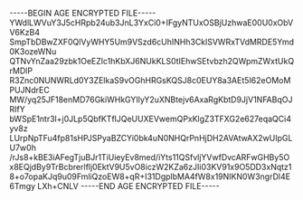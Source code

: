 -----BEGIN AGE ENCRYPTED FILE-----
YWdlLWVuY3J5cHRpb24ub3JnL3YxCi0+IFgyNTUxOSBjUzhwaE00U0xObVV6KzB4
SmpTbDBwZXF0QlVyWHY5Um9VSzd6cUhINHh3CklSVWRxTVdMRDE5Ymd0K3ozeWNu
QTNvYnZaa29zbk1OeEZlc1hKbXJ6NUkKLS0tIEhwSEtvbzh2QWpmZWxtUkQrMDlP
R3Znc0NUNWRLd0Y3ZElkaS9vOGhHRGsKQSJ8c0EUY8a3AEt5I62eOMoMPUJNdrEC
MW/yq25JF18enMD76GkiWHkGYIlyY2uXNBtejv6AxaRgKbtD9JjV1NFABqOJRIfY
bWSpE1ntr3l+j0JLp5QbfKTflJQeUUXEVwemQPxKlgZ3TFXG2e627eqaQCi4yv8z
LUrpNpTFu4fp81sHPJSPyaBZCYi0bk4uN0NHQrPnHjDH2AVAtwAX2wUIpGLU7w0h
/rJs8+kBE3iAFegTjuBJr1TiUieyEv8med/iYts11QSfvljYVwfDvcARFwGHBy5O
x8EQjdBy9TrBcbrerlflj0EktV9U5vO8iczW2KZa6zJIi03KV91x9O5DD3xNqtz1
8+o7opaKJq9u09FmliQzoEW8+qR+I31DgplbMA4fW8x19NIKN0W3ngrDl4E6Tmgy
LXh+CNLV
-----END AGE ENCRYPTED FILE-----
